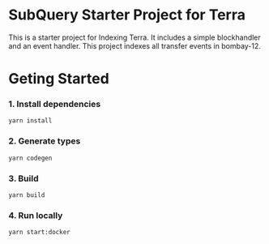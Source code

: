 # SubQuery Starter Project for Terra

This is a starter project for Indexing Terra. It includes a simple blockhandler and an event handler. This project indexes all transfer events in bombay-12.

# Geting Started

### 1. Install dependencies

```shell
yarn install
```

### 2. Generate types

```shell
yarn codegen
```

### 3. Build

```shell
yarn build
```

### 4. Run locally

```shell
yarn start:docker
```

